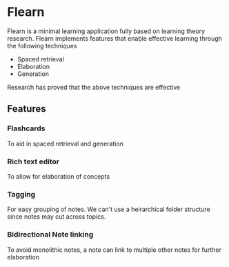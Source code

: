 # Flearn

Flearn is a minimal learning application fully based on learning theory research.
Flearn implements features that enable effective learning through the following techniques

- Spaced retrieval
- Elaboration
- Generation

Research has proved that the above techniques are effective

## Features

### Flashcards

To aid in spaced retrieval and generation

### Rich text editor

To allow for elaboration of concepts

### Tagging

For easy grouping of notes. We can't use a heirarchical folder structure since notes may cut across topics.

### Bidirectional Note linking

To avoid monolithic notes, a note can link to multiple other notes for further elaboration
